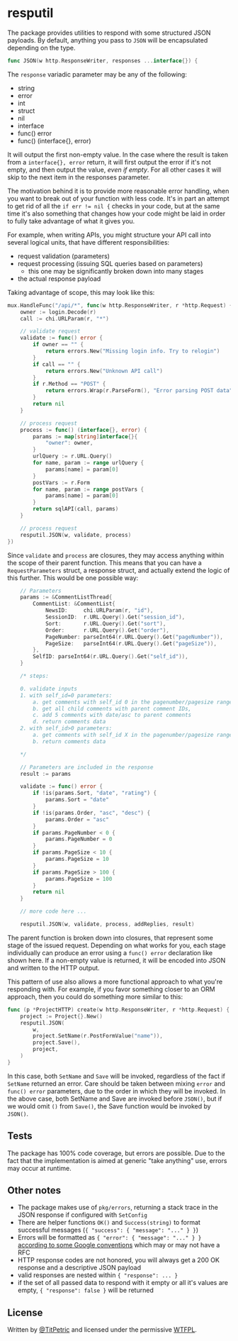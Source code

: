 # resputil

The package provides utilities to respond with some structured JSON payloads.
By default, anything you pass to `JSON` will be encapsulated depending on the type.

~~~go
func JSON(w http.ResponseWriter, responses ...interface{}) {
~~~

The `response` variadic parameter may be any of the following:

- string
- error
- int
- struct
- nil
- interface
- func() error
- func() (interface{}, error)

It will output the first non-empty value. In the case where the result is taken
from a `interface{}, error` return, it will first output the error if it's not
empty, and then output the value, *even if empty*. For all other cases it will
skip to the next item in the responses parameter.

The motivation behind it is to provide more reasonable error handling, when you
want to break out of your function with less code. It's in part an attempt to get
rid of all the `if err != nil {` checks in your code, but at the same time it's
also something that changes how your code might be laid in order to fully take
advantage of what it gives you.

For example, when writing APIs, you might structure your API call into several
logical units, that have different responsibilities:

- request validation (parameters)
- request processing (issuing SQL queries based on parameters)
	- this one may be significantly broken down into many stages
- the actual response payload

Taking advantage of scope, this may look like this:

~~~go
mux.HandleFunc("/api/*", func(w http.ResponseWriter, r *http.Request) {
	owner := login.Decode(r)
	call := chi.URLParam(r, "*")

	// validate request
	validate := func() error {
		if owner == "" {
			return errors.New("Missing login info. Try to relogin")
		}
		if call == "" {
			return errors.New("Unknown API call")
		}
		if r.Method == "POST" {
			return errors.Wrap(r.ParseForm(), "Error parsing POST data")
		}
		return nil
	}

	// process request
	process := func() (interface{}, error) {
		params := map[string]interface{}{
			"owner": owner,
		}
		urlQuery := r.URL.Query()
		for name, param := range urlQuery {
			params[name] = param[0]
		}
		postVars := r.Form
		for name, param := range postVars {
			params[name] = param[0]
		}
		return sqlAPI(call, params)
	}

	// process request
	resputil.JSON(w, validate, process)
})
~~~

Since `validate` and `process` are closures, they may access anything within the scope of
their parent function. This means that you can have a `RequestParameters` struct, a response
struct, and actually extend the logic of this further. This would be one possible way:

~~~go
	// Parameters
	params := &CommentListThread{
		CommentList: &CommentList{
			NewsID:     chi.URLParam(r, "id"),
			SessionID:  r.URL.Query().Get("session_id"),
			Sort:       r.URL.Query().Get("sort"),
			Order:      r.URL.Query().Get("order"),
			PageNumber: parseInt64(r.URL.Query().Get("pageNumber")),
			PageSize:   parseInt64(r.URL.Query().Get("pageSize")),
		},
		SelfID: parseInt64(r.URL.Query().Get("self_id")),
	}

	/* steps:

	0. validate inputs
	1. with self_id=0 parameters:
		a. get comments with self_id 0 in the pagenumber/pagesize range,
		b. get all child comments with parent comment IDs,
		c. add 5 comments with date/asc to parent comments
		d. return comments data
	2. with self_id>0 parameters:
		a. get comments with self_id X in the pagenumber/pagesize range,
		b. return comments data

	*/

	// Parameters are included in the response
	result := params

	validate := func() error {
		if !is(params.Sort, "date", "rating") {
			params.Sort = "date"
		}
		if !is(params.Order, "asc", "desc") {
			params.Order = "asc"
		}
		if params.PageNumber < 0 {
			params.PageNumber = 0
		}
		if params.PageSize < 10 {
			params.PageSize = 10
		}
		if params.PageSize > 100 {
			params.PageSize = 100
		}
		return nil
	}

	// more code here ...

	resputil.JSON(w, validate, process, addReplies, result)
~~~

The parent function is broken down into closures, that represent some stage of the issued
request. Depending on what works for you, each stage individually can produce an error using
a `func() error` declaration like shown here. If a non-empty value is returned, it will
be encoded into JSON and written to the HTTP output.

This pattern of use also allows a more functional approach to what you're responding with. For example,
if you favor something closer to an ORM approach, then you could do something more similar to this:

~~~go
func (p *ProjectHTTP) create(w http.ResponseWriter, r *http.Request) {
	project := Project{}.New()
	resputil.JSON(
		w,
		project.SetName(r.PostFormValue("name")),
		project.Save(),
		project,
	)
}
~~~

In this case, both `SetName` and `Save` will be invoked, regardless of the fact if `SetName` returned
an error. Care should be taken between mixing `error` and `func() error` parameters, due to the order
in which they will be invoked. In the above case, both SetName and Save are invoked before `JSON()`, but
if we would omit `()` from `Save()`, the Save function would be invoked by `JSON()`.

## Tests

The package has 100% code coverage, but errors are possible. Due to the fact that the implementation is
aimed at generic "take anything" use, errors may occur at runtime.

## Other notes

- The package makes use of `pkg/errors`, returning a stack trace in the JSON response if configured with `SetConfig`
- There are helper functions `OK()` and `Success(string)` to format successful messages (`{ "success": { "message": "..." } }`)
- Errors will be formatted as `{ "error": { "message": "..." } }` [according to some Google conventions](https://cloud.google.com/storage/docs/json_api/v1/status-codes) which may or may not have a RFC
- HTTP response codes are not honored, you will always get a 200 OK response and a descriptive JSON payload
- valid responses are nested within `{ "response": ... }`
- if the set of all passed data to respond with it empty or all it's values are empty, `{ "response": false }` will be returned

## License

Written by [@TitPetric](https://twitter.com/TitPetric) and licensed under the permissive [WTFPL](http://www.wtfpl.net/txt/copying/).